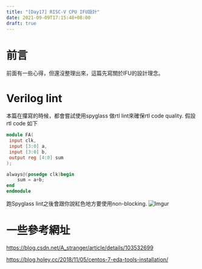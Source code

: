 ```yaml
---
title: "[Day17] RISC-V CPU IFU設計"
date: 2021-09-09T17:15:48+08:00
draft: true
---
```

# 前言
前面有一些心得，但還沒整理出來，這篇先寫關於IFU的設計理念。

# Verilog lint
本篇在攥寫的時候，都會嘗試使用spyglass 做rtl lint來確保rtl code quality. 假設 rtl code 如下

```verilog
module FA(
 input clk,
 input [3:0] a,
 input [3:0] b,
 output reg [4:0] sum
);

always@(posedge clk)begin
	sum = a+b;
end
endmodule
```

跑Spyglass lint之後會跟你說紅色地方要使用non-blocking.
![Imgur](https://i.imgur.com/D5lE7BV.png)

# 一些參考網址
https://blog.csdn.net/A_stranger/article/details/103532699

https://blog.holey.cc/2018/11/05/centos-7-eda-tools-installation/